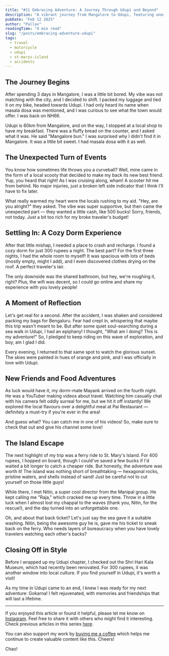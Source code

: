 ```yaml
---
title: "#11 Embracing Adventure: A Journey Through Udupi and Beyond"
description: "A vibrant journey from Mangalore to Udupi, featuring unexpected encounters, peaceful moments by the sea, newfound friendships, and an unforgettable adventure to St. Mary's Island."
pubDate: "Feb 12 2025"
author: "Pallav"
readingTime: "4 min read"
slug: "/posts/embracing-adventure-udupi"
tags:
  - travel
  - motorcycle
  - udupi
  - st-marys-island
  - accidents
---
```


## The Journey Begins

After spending 3 days in Mangalore, I was a little bit bored. My vibe was not matching with the city, and I decided to shift. I packed my luggage and tied it on my bike, headed towards Udupi. I had only heard its name when masala dosa was mentioned, and I was curious to see what the town would offer. I was back on NH66.

Udupi is 60km from Mangalore, and on the way, I stopped at a local shop to have my breakfast. There was a fluffy bread on the counter, and I asked what it was. He said "Mangalore bun." I was surprised why I didn't find it in Mangalore. It was a little bit sweet. I had masala dosa with it as well.

## The Unexpected Turn of Events

You know how sometimes life throws you a curveball? Well, mine came in the form of a local scooty that decided to make my back its new best friend. Yup, you heard that right! As I was cruising along, wham! A scooter hit me from behind. No major injuries, just a broken left side indicator that I think I'll have to fix later.

What really warmed my heart were the locals rushing to my aid. "Hey, are you alright?" they asked. The vibe was super supportive, but then came the unexpected part — they wanted a little cash, like 500 bucks! Sorry, friends, not today. Just a bit too rich for my broke traveler's budget!

## Settling In: A Cozy Dorm Experience

After that little mishap, I needed a place to crash and recharge. I found a cozy dorm for just 300 rupees a night. The best part? For the first three nights, I had the whole room to myself! It was spacious with lots of beds (mostly empty, might I add), and I even discovered clothes drying on the roof. A perfect traveler's lair.

The only downside was the shared bathroom, but hey, we're roughing it, right? Plus, the wifi was decent, so I could go online and share my experience with you lovely people!

## A Moment of Reflection

Let's get real for a second. After the accident, I was shaken and considered packing my bags for Bengaluru. Fear had crept in, whispering that maybe this trip wasn't meant to be. But after some quiet soul-searching during a sea walk in Udupi, I had an epiphany! I thought, "What am I doing? This is my adventure!" So, I pledged to keep riding on this wave of exploration, and boy, am I glad I did.

Every evening, I returned to that same spot to watch the glorious sunset. The skies were painted in hues of orange and pink, and I was officially in love with Udupi.

## New Friends and Food Adventures

As luck would have it, my dorm-mate Mayank arrived on the fourth night. He was a YouTuber making videos about travel. Watching him casually chat with his camera felt oddly surreal for me, but we hit it off instantly! We explored the local flavours over a delightful meal at Pai Restaurant — definitely a must-try if you're ever in the area!

And guess what? You can catch me in one of his videos! So, make sure to check that out and give his channel some love!

## The Island Escape

The next highlight of my trip was a ferry ride to St. Mary's Island. For 400 rupees, I hopped on board, though I could've saved a few bucks if I'd waited a bit longer to catch a cheaper ride. But honestly, the adventure was worth it! The island was nothing short of breathtaking — hexagonal rocks, pristine waters, and shells instead of sand! Just be careful not to cut yourself on those little guys!

While there, I met Nitin, a super cool director from the Manipal group. He kept calling me "Raja," which cracked me up every time. Throw in a little luck when I almost lost my chappal to the waves (thank you, Nitin, for the rescue!), and the day turned into an unforgettable one.

Oh, and about that back ticket? Let's just say the sea gave it a suitable washing. Nitin, being the awesome guy he is, gave me his ticket to sneak back on the ferry. Who needs layers of bureaucracy when you have lovely travelers watching each other's backs?

## Closing Off in Style

Before I wrapped up my Udupi chapter, I checked out the Shri Hari Kala Museum, which had recently been renovated. For 300 rupees, it was another window into local culture. If you find yourself in Udupi, it's worth a visit!

As my time in Udupi came to an end, I knew I was ready for my next adventure: Gokarna! I felt rejuvenated, with memories and friendships that will last a lifetime.

---

If you enjoyed this article or found it helpful, please let me know on [Instagram](https://www.instagram.com/pallav_jha26/). Feel free to share it with others who might find it interesting. Check previous articles in this series [here](/blog).

You can also support my work by [buying me a coffee](https://buymeacoffee.com/pallavjha) which helps me continue to create valuable content like this. Cheers!

Chao!